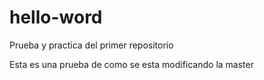 # hello-word
Prueba y practica del primer repositorio


Esta es una prueba de como se esta modificando la master 
